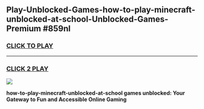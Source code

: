 
## Play-Unblocked-Games-how-to-play-minecraft-unblocked-at-school-Unblocked-Games-Premium #859nl
<h3>
<a href="https://premium.freeplayer.one?title=how-to-play-minecraft-unblocked-at-school&ref=12M">CLICK TO PLAY</a></h3>
<hr>

<h3>
<a href="https://premium.freeplayer.one?title=how-to-play-minecraft-unblocked-at-school&ref=12M">CLICK 2 PLAY</a>
  
</h3>

<a href="https://premium.freeplayer.one?title=how-to-play-minecraft-unblocked-at-school&ref=12M"><img src="https://clearcache.store/games.png"></a>


**how-to-play-minecraft-unblocked-at-school games unblocked: Your Gateway to Fun and Accessible Online Gaming**
